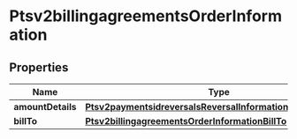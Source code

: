 
# Ptsv2billingagreementsOrderInformation

## Properties
Name | Type | Description | Notes
------------ | ------------- | ------------- | -------------
**amountDetails** | [**Ptsv2paymentsidreversalsReversalInformationAmountDetails**](Ptsv2paymentsidreversalsReversalInformationAmountDetails.md) |  |  [optional]
**billTo** | [**Ptsv2billingagreementsOrderInformationBillTo**](Ptsv2billingagreementsOrderInformationBillTo.md) |  |  [optional]



